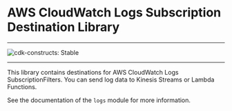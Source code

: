 # AWS CloudWatch Logs Subscription Destination Library
<!--BEGIN STABILITY BANNER-->

---

![cdk-constructs: Stable](https://img.shields.io/badge/cdk--constructs-stable-success.svg?style=for-the-badge)

---

<!--END STABILITY BANNER-->

This library contains destinations for AWS CloudWatch Logs SubscriptionFilters. You
can send log data to Kinesis Streams or Lambda Functions.

See the documentation of the `logs` module for more information.
